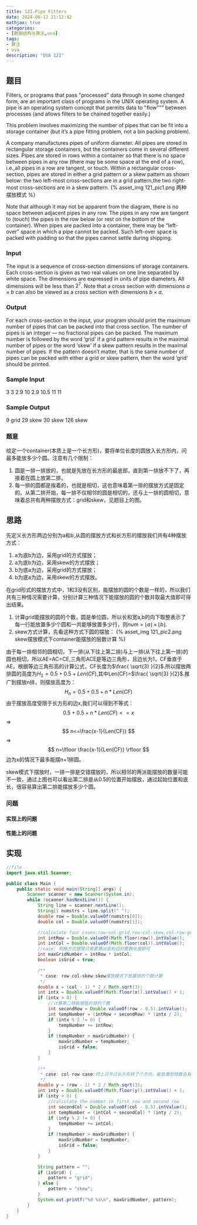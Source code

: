 ```yaml
---
title: 121.Pipe Fitters
date: 2024-06-12 21:12:42
mathjax: true
categories:
- [数据结构与算法,uva]
tags:
- 算法
- uva
description: "UVA 121"
---
```


## 题目

Filters, or programs that pass "processed" data through in some changed form, are an important class of programs in the UNIX operating system. A pipe is an operating system concept that permits data to "flow"”" between processes (and allows filters to be chained together easily.)

This problem involves maximizing the number of pipes that can be fit into a storage container (but it’s a pipe fitting problem, not a bin packing problem).

A company manufactures pipes of uniform diameter. All pipes are stored in rectangular storage containers, but the containers come in several different sizes. Pipes are stored in rows within a container so that there is no space between pipes in any row (there may be some space at the end of a row), i.e.,all pipes in a row are tangent, or touch. Within a rectangular cross-section, pipes are stored in either a grid pattern or a skew pattern as shown below: the two left-most cross-sections are in a grid pattern,the two right-most cross-sections are in a skew pattern.
{% asset_img 121_pic1.png 两种摆放模式 %}
<!-- ![alt](../images/121_pic1.png "两种摆放模式") -->

Note that although it may not be apparent from the diagram, there is no space between adjacent pipes in any row. The pipes in any row are tangent to (touch) the pipes in the row below (or rest on the bottom of the container). When pipes are packed into a container, there may be “left-over” space in which a pipe cannot be packed. Such left-over space is packed with padding so that the pipes cannot settle during shipping.

### Input

The input is a sequence of cross-section dimensions of storage containers. Each cross-section is given as two real values on one line separated by white space. The dimensions are expressed in units of pipe diameters. All dimensions will be less than $2^7$. Note that a cross section with dimensions $a\times b$ can also be viewed as a cross section with dimensions $b \times a$.

### Output

For each cross-section in the input, your program should print the maximum number of pipes that can be packed into that cross section. The number of pipes is an integer — no fractional pipes can be packed. The maximum number is followed by the word ‘grid’ if a grid pattern results in the maximal number of pipes or the word ‘skew’ if a skew pattern results in the maximal number of pipes. If the pattern doesn’t matter, that is the same number of pipes can be packed with either a grid or skew pattern, then the word ‘grid’ should be printed.

### Sample Input

3 3
2.9 10
2.9 10.5
11 11

### Sample Output

9 grid
29 skew
30 skew
126 skew

### 题意

给定一个container(本质上是一个长方形)，要将单位长度的圆放入长方形内，问最多能放多少个圆。注意有几个限制：

1. 圆是一排一排放的，也就是先放在长方形的最底部，直到第一排放不下了，再接着在圆上放第二排。
2. 每一排的圆都是挨着的，也就是相切，这也意味着第一排的摆放方式是固定的。从第二排开始，每一排不仅相邻的圆是相切的，还与上一排的圆相切，意味着总共有两种摆放方式：grid和skew，见题目上的图。

## 思路

先定义长方形两边分别为a和b,从圆的摆放方式和长方形的摆放我们共有4种摆放方式：

1. a为底b为边，采用grid的方式摆放；
2. a为底b为边，采用skew的方式摆放；
3. b为底a为边，采用grid的方式摆放；
4. b为底a为边，采用skew的方式摆放。

在grid形式的摆放方式中，1和3没有区别，能摆放的圆的个数是一样的，所以我们共有三种情况需要计算，分别计算三种情况下能摆放的圆的个数并取最大值即可得出结果。

1. 计算grid能摆放的圆的个数，圆是单位圆，所以长和宽a,b的向下取整表示了每一行能放置多少个圆和一共能够放置多少行，则$num=\lfloor a \rfloor \times \lfloor b \rfloor$.
2. skew方式计算，先看这种方式下圆的摆放：
{% asset_img 121_pic2.png skew摆放模式下container能摆放的层数计算 %}
<!-- ![alt](../images/121_pic2.png "skew摆放模式下container能摆放的层数计算") -->
由于每一排相邻的圆相切，下一排(从下往上第二排)与上一排(从下往上第一排)的圆也相切，所以AE=AC=CE,三角形ACE是等边三角形，且边长为1，CF垂直于AE，根据等边三角形高的计算公式，CF长度为$\frac{ \sqrt{3} }{2}$.所以摆放两排圆的高度为$H_2=0.5+0.5+Len(CF)$,其中Len(CF)=$\frac{ \sqrt{3} }{2}$.推广到摆放n排，则摆放高度为：
   $$ H_n = 0.5+0.5+n*Len(CF) $$
由于摆放高度受限于长方形的边x,我们可以得到不等式：
$$ 0.5+0.5+n*Len(CF)<=x $$
 =>
$$ n<=\frac{x-1}{Len(CF)} $$
 =>
$$ n=\lfloor \frac{x-1}{Len(CF)} \rfloor $$
边为x的情况下最多能摆n+1排圆。

skew模式下摆放时，一排一排是交错摆放的，所以相邻的两派能摆放的数量可能不一致，通过上图也可以看出第二排是从0.5的位置开始摆放，通过起始位置和底长，很容易算出第二排能摆放多少个圆。

### 问题

#### 实现上的问题

#### 性能上的问题

## 实现

```JAVA {.line-numbers}
//file
import java.util.Scanner;

public class Main {
    public static void main(String[] args) {
        Scanner scanner = new Scanner(System.in);
        while (scanner.hasNextLine()) {
            String line = scanner.nextLine();
            String[] numstrs = line.split(" ");
            double row = Double.valueOf(numstrs[0]);
            double col = Double.valueOf(numstrs[1]);

            //calculate four cases:row-col-grid,row-col-skew,col-row-grid,col-row-skew
            int intRow = Double.valueOf(Math.floor(row)).intValue();
            int intCol = Double.valueOf(Math.floor(col)).intValue();
            //case: 网格方式摆放只需要算出底和边的整数长度即可
            int maxGridNumber = intRow * intCol;
            boolean isGrid = true;

            /**
             * case: row-col-skew:skew摆放模式下放置球的个数计算
             */
            double x = (col - 1) * 2 / Math.sqrt(3);
            int intx = Double.valueOf(Math.floor(x)).intValue() + 1;
            if (intx > 0) {
                //计算第二排能摆放的球的个数
                int secondRow = Double.valueOf(row - 0.5).intValue();
                int tempNumber = (intRow + secondRow) * (intx / 2);
                if (intx % 2 != 0) {
                    tempNumber += intRow;
                }
                if (tempNumber > maxGridNumber) {
                    maxGridNumber = tempNumber;
                    isGrid = false;
                }
            }

            /**
             * case: col-row-case:同上只不过长方形转了个方向，能放置的球数会有变化
             */
            double y = (row - 1) * 2 / Math.sqrt(3);
            int inty = Double.valueOf(Math.floor(y)).intValue() + 1;
            if (inty > 0) {
                //calculate the number in first row and second row
                int secondCol = Double.valueOf(col - 0.5).intValue();
                int tempNumber = (intCol + secondCol) * (inty / 2);
                if (inty % 2 != 0) {
                    tempNumber += intCol;
                }
                if (tempNumber > maxGridNumber) {
                    maxGridNumber = tempNumber;
                    isGrid = false;
                }
            }

            String pattern = "";
            if (isGrid) {
                pattern = "grid";
            } else {
                pattern = "skew";
            }
            System.out.printf("%d %s\n", maxGridNumber, pattern);
        }
    }
}
```
